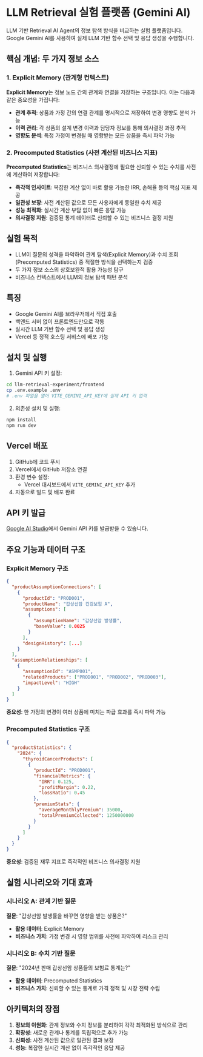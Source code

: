 # LLM Retrieval 실험 플랫폼 (Gemini AI)

LLM 기반 Retrieval AI Agent의 정보 탐색 방식을 비교하는 실험 플랫폼입니다. Google Gemini AI를 사용하여 실제 LLM 기반 함수 선택 및 응답 생성을 수행합니다.

## 핵심 개념: 두 가지 정보 소스

### 1. Explicit Memory (관계형 컨텍스트)
**Explicit Memory**는 정보 노드 간의 관계와 연결을 저장하는 구조입니다. 이는 다음과 같은 중요성을 가집니다:
- **관계 추적**: 상품과 가정 간의 연결 관계를 명시적으로 저장하여 변경 영향도 분석 가능
- **이력 관리**: 각 상품의 설계 변경 이력과 담당자 정보를 통해 의사결정 과정 추적
- **영향도 분석**: 특정 가정이 변경될 때 영향받는 모든 상품을 즉시 파악 가능

### 2. Precomputed Statistics (사전 계산된 비즈니스 지표)
**Precomputed Statistics**는 비즈니스 의사결정에 필요한 신뢰할 수 있는 수치를 사전에 계산하여 저장합니다:
- **즉각적 인사이트**: 복잡한 계산 없이 바로 활용 가능한 IRR, 손해율 등의 핵심 지표 제공
- **일관성 보장**: 사전 계산된 값으로 모든 사용자에게 동일한 수치 제공
- **성능 최적화**: 실시간 계산 부담 없이 빠른 응답 가능
- **의사결정 지원**: 검증된 통계 데이터로 신뢰할 수 있는 비즈니스 결정 지원

## 실험 목적

- LLM이 질문의 성격을 파악하여 관계 탐색(Explicit Memory)과 수치 조회(Precomputed Statistics) 중 적절한 방식을 선택하는지 검증
- 두 가지 정보 소스의 상호보완적 활용 가능성 탐구
- 비즈니스 컨텍스트에서 LLM의 정보 탐색 패턴 분석

## 특징

- Google Gemini AI를 브라우저에서 직접 호출
- 백엔드 서버 없이 프론트엔드만으로 작동
- 실시간 LLM 기반 함수 선택 및 응답 생성
- Vercel 등 정적 호스팅 서비스에 배포 가능

## 설치 및 실행

1. Gemini API 키 설정:
```bash
cd llm-retrieval-experiment/frontend
cp .env.example .env
# .env 파일을 열어 VITE_GEMINI_API_KEY에 실제 API 키 입력
```

2. 의존성 설치 및 실행:
```bash
npm install
npm run dev
```

## Vercel 배포

1. GitHub에 코드 푸시
2. Vercel에서 GitHub 저장소 연결
3. 환경 변수 설정:
   - Vercel 대시보드에서 `VITE_GEMINI_API_KEY` 추가
4. 자동으로 빌드 및 배포 완료

## API 키 발급

[Google AI Studio](https://makersuite.google.com/app/apikey)에서 Gemini API 키를 발급받을 수 있습니다.

## 주요 기능과 데이터 구조

### Explicit Memory 구조
```json
{
  "productAssumptionConnections": [
    {
      "productId": "PROD001",
      "productName": "갑상선암 건강보험 A",
      "assumptions": [
        {
          "assumptionName": "갑상선암 발생률",
          "baseValue": 0.0025
        }
      ],
      "designHistory": [...]
    }
  ],
  "assumptionRelationships": [
    {
      "assumptionId": "ASMP001",
      "relatedProducts": ["PROD001", "PROD002", "PROD003"],
      "impactLevel": "HIGH"
    }
  ]
}
```
**중요성**: 한 가정의 변경이 여러 상품에 미치는 파급 효과를 즉시 파악 가능

### Precomputed Statistics 구조
```json
{
  "productStatistics": {
    "2024": {
      "thyroidCancerProducts": [
        {
          "productId": "PROD001",
          "financialMetrics": {
            "IRR": 0.125,
            "profitMargin": 0.22,
            "lossRatio": 0.45
          },
          "premiumStats": {
            "averageMonthlyPremium": 35000,
            "totalPremiumCollected": 1250000000
          }
        }
      ]
    }
  }
}
```
**중요성**: 검증된 재무 지표로 즉각적인 비즈니스 의사결정 지원

## 실험 시나리오와 기대 효과

### 시나리오 A: 관계 기반 질문
**질문**: "갑상선암 발생률을 바꾸면 영향을 받는 상품은?"
- **활용 데이터**: Explicit Memory
- **비즈니스 가치**: 가정 변경 시 영향 범위를 사전에 파악하여 리스크 관리

### 시나리오 B: 수치 기반 질문
**질문**: "2024년 판매 갑상선암 상품들의 보험료 통계는?"
- **활용 데이터**: Precomputed Statistics
- **비즈니스 가치**: 신뢰할 수 있는 통계로 가격 정책 및 시장 전략 수립

## 아키텍처의 장점

1. **정보의 이원화**: 관계 정보와 수치 정보를 분리하여 각각 최적화된 방식으로 관리
2. **확장성**: 새로운 관계나 통계를 독립적으로 추가 가능
3. **신뢰성**: 사전 계산된 값으로 일관된 결과 보장
4. **성능**: 복잡한 실시간 계산 없이 즉각적인 응답 제공